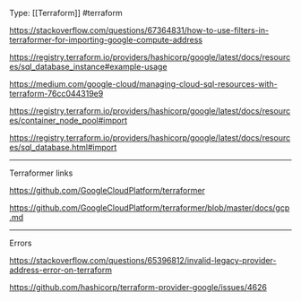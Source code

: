 Type: [[Terraform]] #terraform  

https://stackoverflow.com/questions/67364831/how-to-use-filters-in-terraformer-for-importing-google-compute-address

https://registry.terraform.io/providers/hashicorp/google/latest/docs/resources/sql_database_instance#example-usage

https://medium.com/google-cloud/managing-cloud-sql-resources-with-terraform-76cc044319e9

https://registry.terraform.io/providers/hashicorp/google/latest/docs/resources/container_node_pool#import

https://registry.terraform.io/providers/hashicorp/google/latest/docs/resources/sql_database.html#import

---
Terraformer links

https://github.com/GoogleCloudPlatform/terraformer

https://github.com/GoogleCloudPlatform/terraformer/blob/master/docs/gcp.md

---
Errors

https://stackoverflow.com/questions/65396812/invalid-legacy-provider-address-error-on-terraform

https://github.com/hashicorp/terraform-provider-google/issues/4626